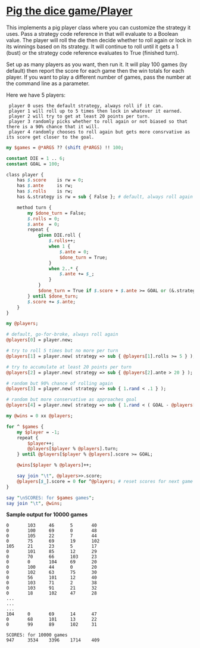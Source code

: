 [1]: https://rosettacode.org/wiki/Pig_the_dice_game/Player

# [Pig the dice game/Player][1]





This implements a pig player class where you can customize the strategy it uses. Pass a strategy code reference in that will evaluate to a Boolean value. The player will roll the die then decide whether to roll again or lock in its winnings based on its strategy. It will continue to roll until it gets a 1 (bust) or the strategy code reference evaluates to True (finished turn).



Set up as many players as you want, then run it. It will play 100 games (by default) then report the score for each game then the win totals for each player. If you want to play a different number of games, pass the number at the command line as a parameter.



Here we have 5 players:


```
 player 0 uses the default strategy, always roll if it can. 
 player 1 will roll up to 5 times then lock in whatever it earned.
 player 2 will try to get at least 20 points per turn.
 player 3 randomly picks whether to roll again or not biased so that there is a 90% chance that it will.
 player 4 randomly chooses to roll again but gets more consrvative as its score get closer to the goal.
```
```perl
my $games = @*ARGS ?? (shift @*ARGS) !! 100;

constant DIE = 1 .. 6;
constant GOAL = 100;

class player {
    has $.score    is rw = 0;
    has $.ante     is rw;
    has $.rolls    is rw;
    has &.strategy is rw = sub { False }; # default, always roll again

    method turn {
        my $done_turn = False;
        $.rolls = 0;
        $.ante  = 0;
        repeat {
            given DIE.roll {
                $.rolls++;
                when 1 {
                    $.ante = 0;
                    $done_turn = True;
                }
                when 2..* {
                    $.ante += $_;
                }
            }
            $done_turn = True if $.score + $.ante >= GOAL or (&.strategy)();
        } until $done_turn;
        $.score += $.ante;
    }
}

my @players;

# default, go-for-broke, always roll again
@players[0] = player.new;

# try to roll 5 times but no more per turn
@players[1] = player.new( strategy => sub { @players[1].rolls >= 5 } );

# try to accumulate at least 20 points per turn
@players[2] = player.new( strategy => sub { @players[2].ante > 20 } );

# random but 90% chance of rolling again
@players[3] = player.new( strategy => sub { 1.rand < .1 } );

# random but more conservative as approaches goal
@players[4] = player.new( strategy => sub { 1.rand < ( GOAL - @players[4].score ) * .6 / GOAL } );

my @wins = 0 xx @players;

for ^ $games {
    my $player = -1;
    repeat {
        $player++;
        @players[$player % @players].turn;
    } until @players[$player % @players].score >= GOAL;

    @wins[$player % @players]++;

    say join "\t", @players>>.score;
    @players[$_].score = 0 for ^@players; # reset scores for next game
}

say "\nSCORES: for $games games";
say join "\t", @wins;
```


**Sample output for 10000 games**


```
0       103     46      5       40
0       100     69      0       48
0       105     22      7       44
0       75      69      19      102
105     21      23      5       17
0       101     85      12      29
0       70      66      103     23
0       0       104     69      20
0       100     44      0       20
0       102     63      75      30
0       56      101     12      40
0       103     71      2       38
0       103     91      21      32
0       18      102     47      28
...
...
...
104     0       69      14      47
0       68      101     13      22
0       99      89      102     31

SCORES: for 10000 games
947     3534    3396    1714    409
```
